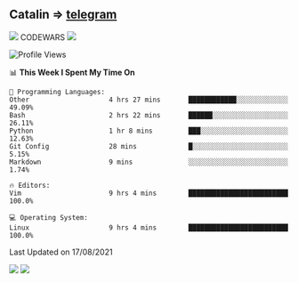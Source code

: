 ## Catalin => [telegram](https://t.me/catalinhimself) 
![](https://www.codewars.com/users/Catalinhimself/badges/micro) CODEWARS
![](https://github.com/Catalinhimself/Catalinhimself/blob/main/Sakura_Nene_CPP.jpg)

<!--START_SECTION:waka-->
![Profile Views](http://img.shields.io/badge/Profile%20Views-2-blue)

📊 **This Week I Spent My Time On** 

```text
💬 Programming Languages: 
Other                    4 hrs 27 mins       ████████████░░░░░░░░░░░░░   49.09% 
Bash                     2 hrs 22 mins       ██████░░░░░░░░░░░░░░░░░░░   26.11% 
Python                   1 hr 8 mins         ███░░░░░░░░░░░░░░░░░░░░░░   12.63% 
Git Config               28 mins             █░░░░░░░░░░░░░░░░░░░░░░░░   5.15% 
Markdown                 9 mins              ░░░░░░░░░░░░░░░░░░░░░░░░░   1.74%

🔥 Editors: 
Vim                      9 hrs 4 mins        █████████████████████████   100.0%

💻 Operating System: 
Linux                    9 hrs 4 mins        █████████████████████████   100.0%

```


 Last Updated on 17/08/2021
<!--END_SECTION:waka-->

![](https://github-readme-stats.vercel.app/api?username=catalinhimself&count_private=true&show_icons=true&theme=calm)
![](https://github-readme-stats.vercel.app/api/wakatime?username=catalinhimself&theme=calm)

  


